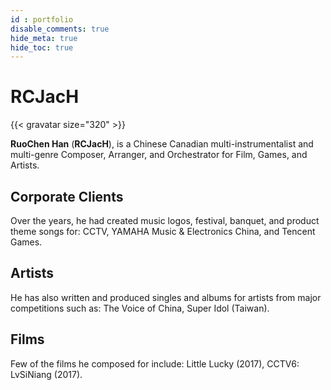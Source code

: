 ```yaml
---
id : portfolio
disable_comments: true
hide_meta: true
hide_toc: true
---
```


# RCJacH

{{< gravatar size="320" >}}

**RuoChen Han** (**RCJacH**), is a Chinese Canadian multi-instrumentalist and multi-genre Composer, Arranger, and Orchestrator for Film, Games, and Artists.

## Corporate Clients
Over the years, he had created music logos, festival, banquet, and product theme songs for: CCTV, YAMAHA Music & Electronics China, and Tencent Games.

## Artists

He has also written and produced singles and albums for artists from major competitions such as: The Voice of China, Super Idol (Taiwan).

## Films

Few of the films he composed for include: Little Lucky (2017), CCTV6: LvSiNiang (2017).
